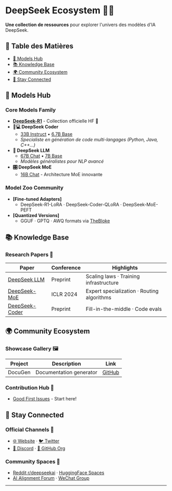 # DeepSeek Ecosystem 🌌✨

**Une collection de ressources** pour explorer l'univers des modèles d'IA DeepSeek.

## 🌟 Table des Matières

- [🚀 Models Hub](#-models-hub)
- [📚 Knowledge Base](#-knowledge-base)
- [🌍 Community Ecosystem](#-community-ecosystem)
- [📢 Stay Connected](#-stay-connected)

## 🚀 Models Hub

### Core Models Family

- **[DeepSeek-R1](https://huggingface.co/collections/deepseek-ai/deepseek-r1-678e1e131c0169c0bc89728d)** - Collection officielle HF 🤗
- **🧑💻 DeepSeek Coder**
  - [33B Instruct](https://huggingface.co/deepseek-ai/deepseek-coder-33b-instruct) • [6.7B Base](https://huggingface.co/deepseek-ai/deepseek-coder-6.7b-base)
  - _Specialiste en génération de code multi-langages (Python, Java, C++...)_
- **🧠 DeepSeek LLM**
  - [67B Chat](https://huggingface.co/deepseek-ai/deepseek-llm-67b-chat) • [7B Base](https://huggingface.co/deepseek-ai/deepseek-llm-7b-base)
  - _Modèles généralistes pour NLP avancé_
- **🎛️ DeepSeek MoE**
  - [16B Chat](https://huggingface.co/deepseek-ai/deepseek-moe-16b-chat) - Architecture MoE innovante

### Model Zoo Community

- **[Fine-tuned Adapters]**
  - DeepSeek-R1-LoRA · DeepSeek-Coder-QLoRA · DeepSeek-MoE-PEFT
- **[Quantized Versions]**
  - GGUF · GPTQ · AWQ formats via [TheBloke](https://huggingface.co/TheBloke)

## 📚 Knowledge Base

### Research Papers 📄

| Paper                                              | Conference | Highlights                                 |
| -------------------------------------------------- | ---------- | ------------------------------------------ |
| [DeepSeek LLM](https://arxiv.org/abs/2401.02954)   | Preprint   | Scaling laws · Training infrastructure     |
| [DeepSeek-MoE](https://arxiv.org/abs/2401.12246)   | ICLR 2024  | Expert specialization · Routing algorithms |
| [DeepSeek-Coder](https://arxiv.org/abs/2401.14196) | Preprint   | Fill-in-the-middle · Code evals            |

## 🌍 Community Ecosystem

### Showcase Gallery 🖼️

| Project | Description             | Link                                                 |
| ------- | ----------------------- | ---------------------------------------------------- |
| DocuGen | Documentation generator | [GitHub](https://github.com/iamkaranvalecha/DocuGen) |

### Contribution Hub 🤝

- [Good First Issues](https://github.com/remimoul/DeepSeek-list/issues) - Start here!

## 📢 Stay Connected

### Official Channels 📡

- [🌐 Website](https://deepseek.ai) · [🐦 Twitter](https://twitter.com/deepseek_ai)
- [💬 Discord](https://discord.gg/deepseek) · [👾 GitHub Org](https://github.com/deepseek-ai)

### Community Spaces 🚀

- [Reddit r/deepseekai](https://reddit.com/r/deepseekai) · [HuggingFace Spaces](https://huggingface.co/spaces/deepseek)
- [AI Alignment Forum](https://alignmentforum.org/deepseek) · [WeChat Group](qr-code.jpg)

---

